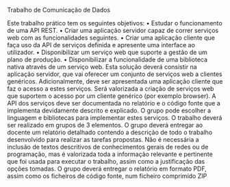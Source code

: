 Trabalho de Comunicação de Dados

Este trabalho prático tem os seguintes objetivos:
• Estudar o funcionamento de uma API REST.
• Criar uma aplicação servidor capaz de correr serviços web com as funcionalidades 
seguintes.
• Criar uma aplicação cliente que faça uso da API de serviços definida e apresente uma 
interface ao utilizador.
• Disponibilizar um serviço web que suporte a gestão de um plano de produção.
• Disponibilizar a funcionalidade de uma biblioteca nativa através de um serviço web.
Esta solução deverá consistir na aplicação servidor, que vai oferecer um conjunto de serviços 
web a clientes genéricos. Adicionalmente, deve ser apresentada uma aplicação cliente que faz 
o acesso a estes serviços. Será valorizada a criação de serviços web que suportem o acesso por 
um cliente genérico (por exemplo browser). A API dos serviços deve ser documentada no 
relatório e o código fonte que a implementa devidamente descrito e explicado. O grupo pode 
escolher a linguagem e bibliotecas para implementar estes serviços.
O trabalho deverá ser realizado em grupos de 3 elementos. O grupo deverá entregar ao docente 
um relatório detalhado contendo a descrição de todo o trabalho desenvolvido para realizar as 
tarefas propostas. Não é necessária a inclusão de textos descritivos de conhecimentos gerais de 
redes ou de programação, mas é valorizada toda a informação relevante e pertinente que foi 
usada para executar o trabalho, assim como a justificação das opções tomadas.
O grupo deverá entregar o relatório em formato PDF, assim como os ficheiros de código fonte,
num ficheiro comprimido ZIP
